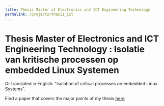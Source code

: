 ```yaml
---
title: Thesis Master of Electronics and ICT Engineering Technology
permalink: /projects/thesis_ict
---
```


# Thesis Master of Electronics and ICT Engineering Technology : Isolatie van kritische processen op embedded Linux Systemen 
Or translated in English: "Isolation of critical processes on embedded Linux Systems".


Find a paper that covers the major points of my thesis [here](https://www.researchgate.net/publication/291087034_Isolating_real-time_from_processor-intensive_processes_in_embedded_multi-core_systems)